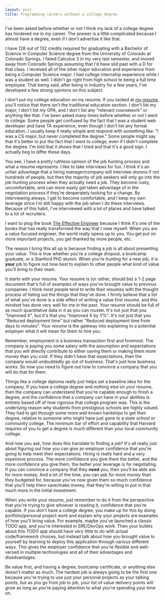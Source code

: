 ```yaml
---
layout: post
title: Programming careers without a college degree
---
```

I've been asked before whether or not I think my lack of a college degree has hindered
me in my career. The answer is a little complicated because I almost have a degree, even
if I don't advertise it like that.

I have 128 out of 132 credits required for graduating with a Bachelor of Science in
Computer Science degree from the University of Colorado at Colorado Springs. I failed
Calculus 3 in my very last semester, and moved away from Colorado Springs assuming that
I'd have slid past with a D for that class. I received all of the other major education
and experience from being a Computer Science major. I had college internship experience
while I was a student as well. I didn't go right from high school to being a full time
employee. That being said, after being in industry for a few years, I've developed a few
strong opinions on this subject.

I don't put my college education on my resume. If you looked at [my
resume](https://www.aaronbatilo.dev/resume), you'll notice that there isn't the
traditional education section. I don't list my major, I don't list my GPA, and I don't
list any "relevant coursework" or anything like that. I've been asked many times before
whether or not I went to college. Some people get confused by the fact that I was a
student web developer and have TA experience, even though I don't list any formal
education. I usually keep it really simple and respond with something like: "I was a CS
major, but never completed the degree." Some people might say that it's better to put
the fact that I went to college, even if I didn't complete the degree. I'm told that it
shows that I tried and that it's a good sign. I actually beg to differ these days.

You see, I have a pretty ruthless opinion of the job hunting process and what a resume
represents. I like to take interviews for fun. I think it's an unfair advantage that a
hiring manager/company will interview dozens if not hundreds of people, but then the
majority of job seekers will only go into the job hunting process when they actually
need a job. They become rusty, uncomfortable, and can more easily get taken advantage of
in the negotiation process if they're desperately looking for a change. By interviewing
always, I get to become comfortable, and I keep my own leverage since I'm still happy
with the job when I do these interviews. Because of this habit, I've interviewed with a
lot of places and have talked to a lot of recruiters.

I want to plug the book [The Effective Engineer](http://www.effectiveengineer.com/)
because I think it's one of the books that has really transformed the way that I view
myself. When you are a value focused engineer, the world really opens up to you. You get
put on more important projects, you get thanked by more people, etc.

The reason I bring this all up is because finding a job is all about presenting your
value. This is true whether you're a college dropout, a bootcamp graduate, or a Stanford
PhD alumni. When you're hunting for a new job, it is **your** job to figure out how best
to explain to other people what kind of value you'll bring to their team.

It starts with your resume. Your resume is (or rather, should be) a 1-2 page document
that's full of examples of ways you've brought value to previous companies. I think most
people tend to write their resumes with the thought process of listing out the things
that they've done. I firmly believe that a list of what you've done is a side effect of
writing a value first resume, and this mindset has done very well for me in the past.
Your resume should be full of as much quantitative data in it as you can muster. It's
not just that you "Improved X", but it's that you "Improved X by Y%". It's not just that
you "Reduced deployment time" but rather "Reduced deployment time from days to minutes".
Your resume is the gateway into explaining to a potential employer what it will mean for
them to hire you.

Remember, employment is a business transaction first and foremost. The company is paying
you some salary with the assumption and expectations that you will directly contribute
to either saving them or making them more money than you cost. If they didn't have that
expectations, then the company would undoubtedly go out of business. That's just how
business works. So now you need to figure out how to convince a company that you will do
that for them.

Things like a college diploma really just helps set a baseline idea for the company. If
you have a college degree and nothing else on your resume, then the company can
understand that you're capable enough to finish a degree, and the confidence that a
company can have in your abilities is entirely based off of how rigorous that college
program was. This is the underlying reason why students from prestigious schools are
highly valued. They had to get through some more well known hardships to get their
degree, relative to someone who might have just gone to a state school or community
college. The minimum bar of effort and capability that Harvard requires of you to get a
degree is much different than your local community college.

And now you ask, how does this translate to finding a job? It's all really just about
figuring out how you can give an employer confidence that you're going to help meet
their expectations. Hiring is really hard and a very expensive process. The more
confidence you give them the better, and the more confidence you give them, the better
your leverage is for negotiating. If you can convince a company that they **need** you,
then you'll be able ask for more money. And a lot of the time, you can ask for more
money than they budgeted for, because you've now given them so much confidence that
you'll help them save/make money, that they're willing to put in that much more in the
initial investment.

When you write your resume, just remember to do it from the perspective that you're
trying to give whoever is reading it, confidence that you're capable. If you don't have
a college degree, you make up for this by doing portfolio/personal project work and
explain why your projects are examples of how you'll bring value. For example, maybe
you've launched a classic TODO app, and you're interested in SRE/DevOps work. Then your
bullets about this TODO app should have very little to do with actual code/framework
choices, but instead talk about how you brought value to yourself by learning to deploy
this application through various different ways. This gives the employer confidence that
you're flexible and well-versed in multiple technologies and all of their advantages and
disadvantages.

Be value first, and having a degree, bootcamp certificate, or anything else doesn't
matter as much. The hardest job is always going to be the first one because you're
trying to use just your personal projects as your talking points, but as you go from job
to job, your list of value delivery points will grow as long as you're paying attention
to what you're spending your time on.
